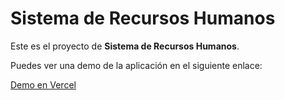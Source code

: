 # Sistema de Recursos Humanos

Este es el proyecto de **Sistema de Recursos Humanos**.

Puedes ver una demo de la aplicación en el siguiente enlace:

[Demo en Vercel](https://sistema-recursos-humanos-793w-4qiw8yr6x.vercel.app)
